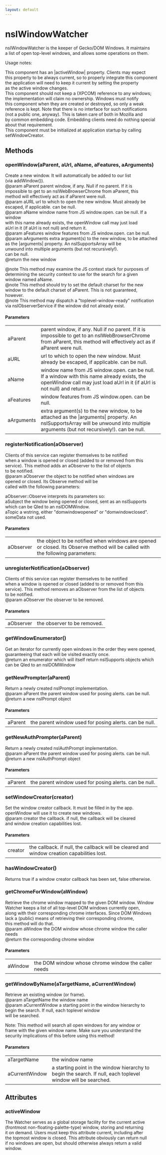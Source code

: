 ```yaml
---
layout: default
---
```


# nsIWindowWatcher #
  
nsIWindowWatcher is the keeper of Gecko/DOM Windows. It maintains  
a list of open top-level windows, and allows some operations on them.  
  
Usage notes:  
  
  This component has an |activeWindow| property. Clients may expect  
this property to be always current, so to properly integrate this component  
the application will need to keep it current by setting the property  
as the active window changes.  
  This component should not keep a (XPCOM) reference to any windows;  
the implementation will claim no ownership. Windows must notify  
this component when they are created or destroyed, so only a weak  
reference is kept. Note that there is no interface for such notifications  
(not a public one, anyway). This is taken care of both in Mozilla and  
by common embedding code. Embedding clients need do nothing special  
about that requirement.  
  This component must be initialized at application startup by calling  
setWindowCreator.  
  

## Methods ##

### openWindow(aParent, aUrl, aName, aFeatures, aArguments) ###
 Create a new window. It will automatically be added to our list  
(via addWindow()).  
@param aParent parent window, if any. Null if no parent.  If it is  
impossible to get to an nsIWebBrowserChrome from aParent, this  
method will effectively act as if aParent were null.  
@param aURL url to which to open the new window. Must already be  
escaped, if applicable. can be null.  
@param aName window name from JS window.open. can be null.  If a window  
with this name already exists, the openWindow call may just load  
aUrl in it (if aUrl is not null) and return it.  
@param aFeatures window features from JS window.open. can be null.  
@param aArguments extra argument(s) to the new window, to be attached  
as the |arguments| property. An nsISupportsArray will be  
unwound into multiple arguments (but not recursively!).  
can be null.  
@return the new window  
  
@note This method may examine the JS context stack for purposes of  
determining the security context to use for the search for a given  
window named aName.  
@note This method should try to set the default charset for the new  
window to the default charset of aParent.  This is not guaranteed,  
however.  
@note This method may dispatch a "toplevel-window-ready" notification  
via nsIObserverService if the window did not already exist.  
  

#### Parameters ####

<table>

<tr>
<td>aParent</td>
<td>parent window, if any. Null if no parent.  If it is  
impossible to get to an nsIWebBrowserChrome from aParent, this  
method will effectively act as if aParent were null.  
</td>
</tr>

<tr>
<td>aURL</td>
<td>url to which to open the new window. Must already be  
escaped, if applicable. can be null.  
</td>
</tr>

<tr>
<td>aName</td>
<td>window name from JS window.open. can be null.  If a window  
with this name already exists, the openWindow call may just load  
aUrl in it (if aUrl is not null) and return it.  
</td>
</tr>

<tr>
<td>aFeatures</td>
<td>window features from JS window.open. can be null.  
</td>
</tr>

<tr>
<td>aArguments</td>
<td>extra argument(s) to the new window, to be attached  
as the |arguments| property. An nsISupportsArray will be  
unwound into multiple arguments (but not recursively!).  
can be null.  
</td>
</tr>

</table>

### registerNotification(aObserver) ###
 Clients of this service can register themselves to be notified  
when a window is opened or closed (added to or removed from this  
service). This method adds an aObserver to the list of objects  
to be notified.  
@param aObserver the object to be notified when windows are  
opened or closed. Its Observe method will be  
called with the following parameters:  
  
aObserver::Observe interprets its parameters so:  
aSubject the window being opened or closed, sent as an nsISupports  
which can be QIed to an nsIDOMWindow.  
aTopic   a wstring, either "domwindowopened" or "domwindowclosed".  
someData not used.  
  

#### Parameters ####

<table>

<tr>
<td>aObserver</td>
<td>the object to be notified when windows are  
opened or closed. Its Observe method will be  
called with the following parameters:  
</td>
</tr>

</table>

### unregisterNotification(aObserver) ###
 Clients of this service can register themselves to be notified  
when a window is opened or closed (added to or removed from this  
service). This method removes an aObserver from the list of objects  
to be notified.  
@param aObserver the observer to be removed.  
  

#### Parameters ####

<table>

<tr>
<td>aObserver</td>
<td>the observer to be removed.  
</td>
</tr>

</table>

### getWindowEnumerator() ###
 Get an iterator for currently open windows in the order they were opened,  
guaranteeing that each will be visited exactly once.  
@return an enumerator which will itself return nsISupports objects which  
can be QIed to an nsIDOMWindow  
  

### getNewPrompter(aParent) ###
 Return a newly created nsIPrompt implementation.  
@param aParent the parent window used for posing alerts. can be null.  
@return a new nsIPrompt object  
  

#### Parameters ####

<table>

<tr>
<td>aParent</td>
<td>the parent window used for posing alerts. can be null.  
</td>
</tr>

</table>

### getNewAuthPrompter(aParent) ###
 Return a newly created nsIAuthPrompt implementation.  
@param aParent the parent window used for posing alerts. can be null.  
@return a new nsIAuthPrompt object  
  

#### Parameters ####

<table>

<tr>
<td>aParent</td>
<td>the parent window used for posing alerts. can be null.  
</td>
</tr>

</table>

### setWindowCreator(creator) ###
 Set the window creator callback. It must be filled in by the app.  
openWindow will use it to create new windows.  
@param creator the callback. if null, the callback will be cleared  
and window creation capabilities lost.  
  

#### Parameters ####

<table>

<tr>
<td>creator</td>
<td>the callback. if null, the callback will be cleared  
and window creation capabilities lost.  
</td>
</tr>

</table>

### hasWindowCreator() ###
 Returns true if a window creator callback has been set, false otherwise.  
  

### getChromeForWindow(aWindow) ###
 Retrieve the chrome window mapped to the given DOM window. Window  
Watcher keeps a list of all top-level DOM windows currently open,  
along with their corresponding chrome interfaces. Since DOM Windows  
lack a (public) means of retrieving their corresponding chrome,  
this method will do that.  
@param aWindow the DOM window whose chrome window the caller needs  
@return the corresponding chrome window  
  

#### Parameters ####

<table>

<tr>
<td>aWindow</td>
<td>the DOM window whose chrome window the caller needs  
</td>
</tr>

</table>

### getWindowByName(aTargetName, aCurrentWindow) ###
  
Retrieve an existing window (or frame).  
@param aTargetName the window name  
@param aCurrentWindow a starting point in the window hierarchy to  
begin the search.  If null, each toplevel window  
will be searched.  
  
Note: This method will search all open windows for any window or  
frame with the given window name. Make sure you understand the  
security implications of this before using this method!  
  

#### Parameters ####

<table>

<tr>
<td>aTargetName</td>
<td>the window name  
</td>
</tr>

<tr>
<td>aCurrentWindow</td>
<td>a starting point in the window hierarchy to  
begin the search.  If null, each toplevel window  
will be searched.  
</td>
</tr>

</table>

## Attributes ##

### activeWindow ###
 The Watcher serves as a global storage facility for the current active  
(frontmost non-floating-palette-type) window, storing and returning  
it on demand. Users must keep this attribute current, including after  
the topmost window is closed. This attribute obviously can return null  
if no windows are open, but should otherwise always return a valid  
window.  
  
